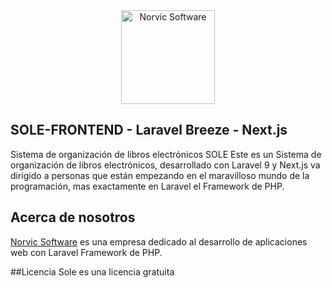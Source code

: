 <div align="center">
    <a href="https://norvicsoftware.com">
        <img
            alt="Norvic Software"
            src="https://norvicsoftware.com/logos/norvic-software.svg"
            width="150">
    </a>
</div>

## SOLE-FRONTEND - Laravel Breeze - Next.js
Sistema de organización de libros electrónicos SOLE
Este es un Sistema de organización de libros electrónicos, desarrollado con Laravel 9 y Next.js va dirigido a personas que están empezando en el maravilloso mundo de la programación, mas exactamente en Laravel el Framework de PHP.

## Acerca de nosotros
[Norvic Software](https://norvicsoftware.com) es una empresa dedicado al desarrollo de aplicaciones web con Laravel Framework de PHP.

##Licencia
Sole es una licencia gratuita